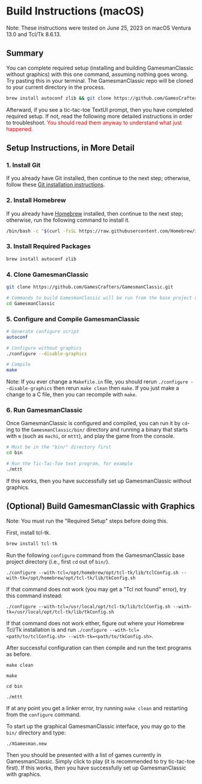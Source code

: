 # Build Instructions (macOS)

Note: These instructions were tested on June 25, 2023 on macOS Ventura 13.0 and Tcl/Tk 8.6.13.

## Summary
You can complete required setup (installing and building GamesmanClassic without graphics) with this one command, assuming nothing goes wrong. Try pasting this in your terminal. The GamesmanClassic repo will be cloned to your current directory in the process.
```bash
brew install autoconf zlib && git clone https://github.com/GamesCrafters/GamesmanClassic.git && cd GamesmanClassic && autoconf && ./configure --disable-graphics && make && cd bin && ./mttt
```

Afterward, if you see a tic-tac-toe TextUI prompt, then you have completed required setup. If not, read the following more detailed instructions in order to troubleshoot. <span style="color:red">You should read them anyway to understand what just happened.</span>

## Setup Instructions, in More Detail

### 1. Install Git
If you already have Git installed, then continue to the next step; otherwise, follow these [Git installation instructions](https://git-scm.com/book/en/v2/Getting-Started-Installing-Git).

### 2. Install Homebrew
If you already have [Homebrew](https://brew.sh/) installed, then continue to the next step; otherwise, run the following command to install it.
```bash
/bin/bash -c "$(curl -fsSL https://raw.githubusercontent.com/Homebrew/install/HEAD/install.sh)"
```

### 3. Install Required Packages
```bash
brew install autoconf zlib
```

### 4. Clone GamesmanClassic
```bash
git clone https://github.com/GamesCrafters/GamesmanClassic.git

# Commands to build GamesmanClassic will be run from the base project directory.
cd GamesmanClassic
```

### 5. Configure and Compile GamesmanClassic
```bash
# Generate configure script
autoconf

# Configure without graphics
./configure --disable-graphics

# Compile
make
```
Note: If you ever change a ```Makefile.in``` file, you should rerun ```./configure --disable-graphics``` then rerun ```make clean``` then ```make```. If you just make a change to a C file, then you can recompile with ```make```.

### 6. Run GamesmanClassic
Once GamesmanClassic is configured and compiled, you can run it by `cd`-ing to the `GamesmanClassic/bin/` directory and running a binary that starts with `m` (such as `machi`, or `mttt`), and play the game from the console.

```bash
# Must be in the "bin/" directory first
cd bin

# Run the Tic-Tac-Toe text program, for example
./mttt
```

If this works, then you have successfully set up GamesmanClassic without graphics.

## (Optional) Build GamesmanClassic with Graphics

Note: You must run the "Required Setup" steps before doing this.

First, install tcl-tk.
```bash
brew install tcl-tk
```

Run the following `configure` command from the GamesmanClassic base project directory (i.e., first `cd` out of `bin/`).

```
./configure --with-tcl=/opt/homebrew/opt/tcl-tk/lib/tclConfig.sh --with-tk=/opt/homebrew/opt/tcl-tk/lib/tkConfig.sh
```

If that command does not work (you may get a "Tcl not found" error), try this command instead:
```
./configure --with-tcl=/usr/local/opt/tcl-tk/lib/tclConfig.sh --with-tk=/usr/local/opt/tcl-tk/lib/tkConfig.sh
```

If that command does not work either, figure out where your Homebrew Tcl/Tk installation is and run `./configure --with-tcl=<path/to/tclConfig.sh> --with-tk=<path/to/tkConfig.sh>`.


After successful configuration can then compile and run the text programs as before.
```
make clean

make

cd bin

./mttt
```

If at any point you get a linker error, try running `make clean` and restarting from the `configure` command.

To start up the graphical GamesmanClassic interface, you may go to the `bin/` directory and type:

```bash
./XGamesman.new
```

Then you should be presented with a list of games currently in GamesmanClassic. Simply click to play (it is recommended to try tic-tac-toe first). If this works, then you have successfully set up GamesmanClassic with graphics.
